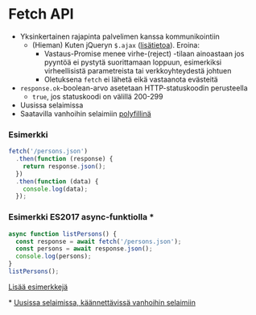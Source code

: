 # Fetch API

* Yksinkertainen rajapinta palvelimen kanssa kommunikointiin
  * \(Hieman\) Kuten jQueryn `$.ajax` \([lisätietoa](https://github.com/github/fetch#caveats)\). Eroina:
    * Vastaus-Promise menee virhe-\(reject\) -tilaan ainoastaan jos pyyntöä ei pystytä suorittamaan loppuun, esimerkiksi virheellisistä parametreista tai verkkoyhteydestä johtuen
    * Oletuksena `fetch` ei lähetä eikä vastaanota evästeitä
* `response.ok`-boolean-arvo asetetaan HTTP-statuskoodin perusteella
  * `true`, jos statuskoodi on välillä 200-299
* Uusissa selaimissa
* Saatavilla vanhoihin selaimiin [polyfillinä](https://github.com/github/fetch)

### Esimerkki

```javascript
fetch('/persons.json')
  .then(function (response) {
    return response.json();
  })
  .then(function (data) {
    console.log(data);
  });
```

### Esimerkki ES2017 async-funktiolla \*

```javascript
async function listPersons() {
  const response = await fetch('/persons.json');
  const persons = await response.json();
  console.log(persons);
}
listPersons();
```

[Lisää esimerkkejä](https://github.com/github/fetch#usage)

\* [Uusissa selaimissa, käännettävissä vanhoihin selaimiin](https://developer.mozilla.org/docs/Web/JavaScript/Reference/Statements/async_function)

